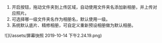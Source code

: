 1. 开启按钮，拖动文件夹到上传区域，自动使用文件夹名添加新相册，并上传对应照片。
2. 可选择哪一级文件夹名作为相册名，默认使用一级。
3. 系统默认底片、精修相册，可自定义重新预设相册做为默认相册。

![](/assets/屏幕快照 2019-10-14 下午2.24.19.png)




